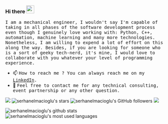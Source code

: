 ### Hi there <img src="https://media.giphy.com/media/hvRJCLFzcasrR4ia7z/giphy.gif" width="25px">
<samp>I am a mechanical engineer, I wouldn't say I'm capable of taking in all phases of the software development process even though I genuinely love working with: Python, C++, automation, machine learning and many more technologies. Nonetheless, I am willing to expend a lot of effort on this along the way. Besides, if you are looking for someone who is a sort of geeky tech-nerd, it's mine, I would love to collaborate with you whatever your level of programming experience.</samp>

- 📫 <samp>How to reach me ? You can always reach me on my [LinkedIn](https://www.linkedin.com/in/serhanbaranelmacioglu/).</samp>
- 💬 <samp>Feel free to contact me for any technical consulting, event partnership or any other question.</samp>
    
[![](https://img.shields.io/badge/linkedin-%230077B5.svg?&style=for-the-badge&logo=linkedin&logoColor=white)](https://www.linkedin.com/in/serhanbaranelmacioglu)
![serhanelmacioglu's stars](https://img.shields.io/github/stars/serhanelmacioglu?style=social)
![serhanelmacioglu's GitHub followers](https://img.shields.io/github/followers/serhanelmacioglu?style=social)
<a href="https://github.com/serhanelmacioglu/github-profile-views-counter">
    <img src="https://komarev.com/ghpvc/?username=serhanelmacioglu">
</a>

![serhanelmacioglu's github stats](https://github-readme-stats.vercel.app/api?username=serhanelmacioglu)
![serhanelmacioglu's most used languages](https://github-readme-stats.vercel.app/api/top-langs/?username=serhanelmacioglu&layout=compact&hide=html)
